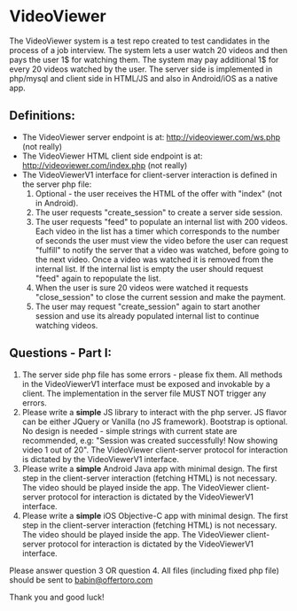 # VideoViewer

The VideoViewer system is a test repo created to test candidates in the process of a job interview.
The system lets a user watch 20 videos and then pays the user 1$ for watching them. The system may pay additional 1$ for every 20 videos watched by the user.
The server side is implemented in php/mysql and client side in HTML/JS and also in Android/iOS as a native app.

## Definitions:
* The VideoViewer server endpoint is at: http://videoviewer.com/ws.php (not really)
* The VideoViewer HTML client side endpoint is at: http://videoviewer.com/index.php (not really)
* The VideoViewerV1 interface for client-server interaction is defined in the server php file:
  1. Optional - the user receives the HTML of the offer with "index" (not in Android).
  2. The user requests "create_session" to create a server side session.
  3. The user requests "feed" to populate an internal list with 200 videos. Each video in the list has a timer which corresponds to the number of seconds the user must view the video before the user can request "fulfill" to notify the server that a video was watched, before going to the next video. Once a video was watched it is removed from the internal list. If the internal list is empty the user should request "feed" again to repopulate the list.
  4. When the user is sure 20 videos were watched it requests "close_session" to close the current session and make the payment.
  5. The user may request "create_session" again to start another session and use its already populated internal list to continue watching videos.

## Questions - Part I:
1. The server side php file has some errors - please fix them. All methods in the VideoViewerV1 interface must be exposed and invokable by a client. The implementation in the server file MUST NOT trigger any errors.
2. Please write a **simple** JS library to interact with the php server. JS flavor can be either JQuery or Vanilla (no JS framework). Bootstrap is optional. No design is needed - simple strings with current state are recommended, e.g: "Session was created successfully! Now showing video 1 out of 20". The VideoViewer client-server protocol for interaction is dictated by the VideoViewerV1 interface.
3. Please write a **simple** Android Java app with minimal design. The first step in the client-server interaction (fetching HTML) is not necessary. The video should be played inside the app. The VideoViewer client-server protocol for interaction is dictated by the VideoViewerV1 interface.
4. Please write a **simple** iOS Objective-C app with minimal design. The first step in the client-server interaction (fetching HTML) is not necessary. The video should be played inside the app. The VideoViewer client-server protocol for interaction is dictated by the VideoViewerV1 interface.

Please answer question 3 OR question 4.
All files (including fixed php file) should be sent to babin@offertoro.com

Thank you and good luck!
